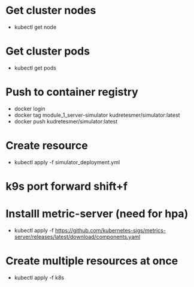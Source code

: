 # Get cluster nodes
- kubectl get node

# Get cluster pods
- kubectl get pods


# Push to container registry
- docker login
- docker tag module_1_server-simulator kudretesmer/simulator:latest
- docker push kudretesmer/simulator:latest


# Create resource 
- kubectl apply -f simulator_deployment.yml 

# k9s port forward shift+f


# Installl metric-server (need for hpa)
- kubectl apply -f https://github.com/kubernetes-sigs/metrics-server/releases/latest/download/components.yaml


# Create multiple resources at once
- kubectl apply -f k8s 